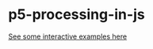 # p5-processing-in-js

[See some interactive examples here](http://stefania11.github.io/p5-processing-in-js-/)

